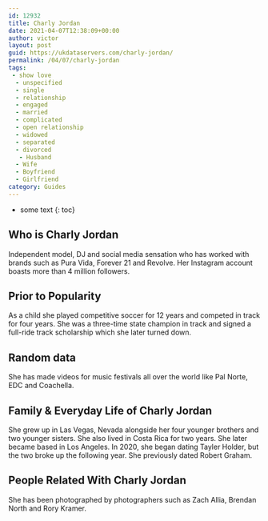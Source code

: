```yaml
---
id: 12932
title: Charly Jordan
date: 2021-04-07T12:38:09+00:00
author: victor
layout: post
guid: https://ukdataservers.com/charly-jordan/
permalink: /04/07/charly-jordan
tags:
 - show love
  - unspecified
  - single
  - relationship
  - engaged
  - married
  - complicated
  - open relationship
  - widowed
  - separated
  - divorced
   - Husband
  - Wife
  - Boyfriend
  - Girlfriend
category: Guides
---
```


* some text
{: toc}


## Who is Charly Jordan



Independent model, DJ and social media sensation who has worked with brands such as Pura Vida, Forever 21 and Revolve. Her Instagram account boasts more than 4 million followers. 

                
                
                
## Prior to Popularity



As a child she played competitive soccer for 12 years and competed in track for four years. She was a three-time state champion in track and signed a full-ride track scholarship which she later turned down. 

                
                
                
## Random data



She has made videos for music festivals all over the world like Pal Norte, EDC and Coachella. 

                
                
                
## Family & Everyday Life of Charly Jordan



She grew up in Las Vegas, Nevada alongside her four younger brothers and two younger sisters. She also lived in Costa Rica for two years. She later became based in Los Angeles. In 2020, she began dating Tayler Holder, but the two broke up the following year. She previously dated Robert Graham. 

                
                
                
## People Related With Charly Jordan



She has been photographed by photographers such as Zach Allia, Brendan North and Rory Kramer. 

                
              
            
          
          
          